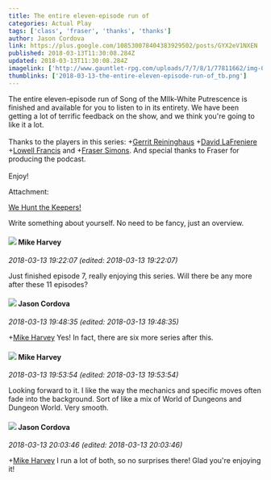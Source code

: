 ```yaml
---
title: The entire eleven-episode run of
categories: Actual Play
tags: ['class', 'fraser', 'thanks', 'thanks']
author: Jason Cordova
link: https://plus.google.com/108530078404383929502/posts/GYX2eV1NXEN
published: 2018-03-13T11:30:08.284Z
updated: 2018-03-13T11:30:08.284Z
imagelink: ['http://www.gauntlet-rpg.com/uploads/7/7/8/1/77811662/img-0013_12_orig.jpg']
thumblinks: ['2018-03-13-the-entire-eleven-episode-run-of_tb.png']
---
```


The entire eleven-episode run of Song of the MIlk-White Putrescence is finished and available for you to listen to in its entirety. We have been getting a lot of terrific feedback on the show, and we think you&#39;re going to like it a lot. <br /><br />Thanks to the players in this series: <span class="proflinkWrapper"><span class="proflinkPrefix">+</span><a class="proflink" href="https://plus.google.com/102864640366801976667" oid="102864640366801976667">Gerrit Reininghaus</a></span> <span class="proflinkWrapper"><span class="proflinkPrefix">+</span><a class="proflink" href="https://plus.google.com/116842813466282234979" oid="116842813466282234979">David LaFreniere</a></span> <span class="proflinkWrapper"><span class="proflinkPrefix">+</span><a class="proflink" href="https://plus.google.com/110660263658430639998" oid="110660263658430639998">Lowell Francis</a></span> and <span class="proflinkWrapper"><span class="proflinkPrefix">+</span><a class="proflink" href="https://plus.google.com/118218576449869089830" oid="118218576449869089830">Fraser Simons</a></span>. And special thanks to Fraser for producing the podcast. <br /><br />Enjoy!


Attachment:

<a href='http://www.gauntlet-rpg.com/we-hunt-the-keepers'>We Hunt the Keepers!</a>


Write something about yourself. No need to be fancy, just an overview.
<div id='comment z133wbuierrsybxmw22ye5wqnsqfwzg3b'>
  <h4><img src='{{site.baseurl}}//images/avatars/100107644985752808795_photo.jpg'> Mike Harvey</h4>
      <p><cite>2018-03-13 19:22:07 (edited: 2018-03-13 19:22:07)</cite></p>
        <p>Just finished episode 7, really enjoying this series. Will there be any more after these 11 episodes?<br /></p>
</div>
        

<div id='comment z133wbuierrsybxmw22ye5wqnsqfwzg3b'>
  <h4><img src='{{site.baseurl}}//images/avatars/108530078404383929502_photo.jpg'> Jason Cordova</h4>
      <p><cite>2018-03-13 19:48:35 (edited: 2018-03-13 19:48:35)</cite></p>
        <p><span class="proflinkWrapper"><span class="proflinkPrefix">+</span><a class="proflink" href="https://plus.google.com/100107644985752808795" oid="100107644985752808795">Mike Harvey</a></span> Yes! In fact, there are six more series after this.</p>
</div>
        

<div id='comment z133wbuierrsybxmw22ye5wqnsqfwzg3b'>
  <h4><img src='{{site.baseurl}}//images/avatars/100107644985752808795_photo.jpg'> Mike Harvey</h4>
      <p><cite>2018-03-13 19:53:54 (edited: 2018-03-13 19:53:54)</cite></p>
        <p>Looking forward to it. I like the way the mechanics and specific moves often fade into the background. Sort of like a mix of World of Dungeons and Dungeon World. Very smooth.</p>
</div>
        

<div id='comment z133wbuierrsybxmw22ye5wqnsqfwzg3b'>
  <h4><img src='{{site.baseurl}}//images/avatars/108530078404383929502_photo.jpg'> Jason Cordova</h4>
      <p><cite>2018-03-13 20:03:46 (edited: 2018-03-13 20:03:46)</cite></p>
        <p><span class="proflinkWrapper"><span class="proflinkPrefix">+</span><a class="proflink" href="https://plus.google.com/100107644985752808795" oid="100107644985752808795">Mike Harvey</a></span> I run a lot of both, so no surprises there! Glad you&#39;re enjoying it!</p>
</div>
        